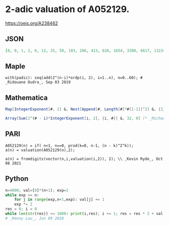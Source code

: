 # 2\-adic valuation of A052129\.
https://oeis.org/A238462
## JSON
```JSON
[0, 0, 1, 2, 6, 12, 25, 50, 103, 206, 413, 826, 1654, 3308, 6617, 13234, 26472, 52944, 105889, 211778, 423558, 847116, 1694233, 3388466, 6776935, 13553870, 27107741, 54215482, 108430966, 216861932, 433723865, 867447730]
```
## Maple
```Maple
with(padic): seq(add(2^(n-i)*ordp(i, 2), i=1..n), n=0..60); # _Ridouane Oudra_, Sep 03 2019
```
## Mathematica
```Mathematica
Map[IntegerExponent[#, 2] &, Nest[Append[#, Length[#]*#[[-1]]^2] &, {1}, 31]] (* or, per first formula, more efficiently, *)
```
```Mathematica
Array[Sum[2^(# - i)*IntegerExponent[i, 2], {i, #}] &, 32, 0] (* _Michael De Vlieger_, Sep 29 2019 *)
```
## PARI
```PARI
A052129(n) = if( n<1, n==0, prod(k=0, n-1, (n - k)^2^k));
a(n) = valuation(A052129(n),2);
```
```PARI
a(n) = fromdigits(vector(n,i,valuation(i,2)), 2); \\ _Kevin Ryde_, Oct 08 2021
```
## Python
```Python
n=4000; val=[0]*(n+1); exp=2
while exp <= n:
    for j in range(exp,n+1,exp): val[j] += 1
    exp *= 2
res = 0; i = 0
while len(str(res)) <= 1000: print(i,res); i += 1; res = res * 2 + val[i]
# _Kenny Lau_, Jun 09 2018
```
